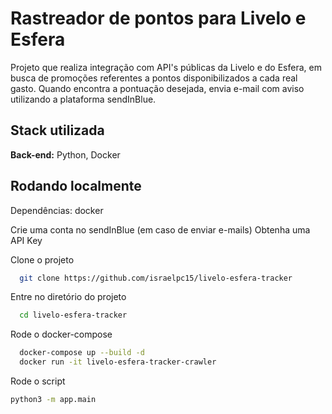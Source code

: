 
# Rastreador de pontos para Livelo e Esfera

Projeto que realiza integração com API's públicas da Livelo e do Esfera, em busca de promoções referentes a pontos disponibilizados a cada real gasto. Quando encontra a pontuação desejada, envia e-mail com aviso utilizando a plataforma sendInBlue.


## Stack utilizada


**Back-end:** Python, Docker


## Rodando localmente

Dependências: docker

Crie uma conta no sendInBlue (em caso de enviar e-mails)
Obtenha uma API Key

Clone o projeto

```bash
  git clone https://github.com/israelpc15/livelo-esfera-tracker
```

Entre no diretório do projeto

```bash
  cd livelo-esfera-tracker
```

Rode o docker-compose

```bash
  docker-compose up --build -d
  docker run -it livelo-esfera-tracker-crawler
```

Rode o script
```bash
python3 -m app.main
```

